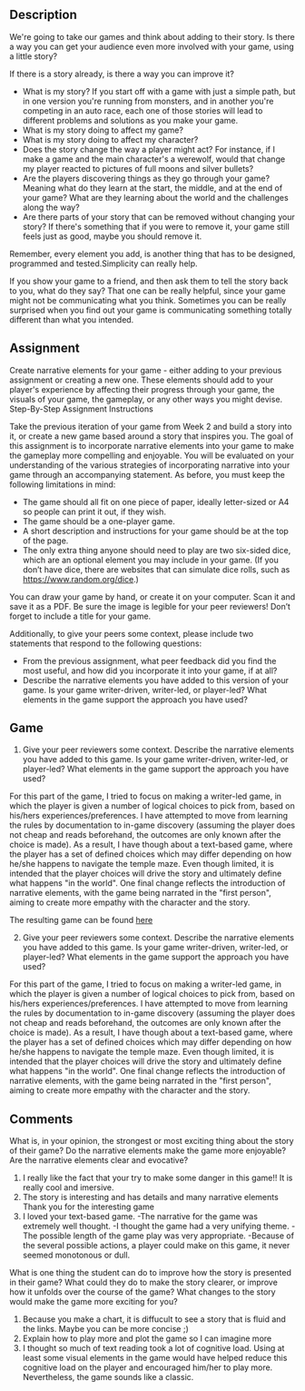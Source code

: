 ## Description

We're going to take our games and think about adding to their story.
Is there a way you can get your audience even more
involved with your game, using a little story?

If there is a story already, is there a way you can improve it?
  
  * What is my story? If you start off with a game with just a simple path, but
in one version you're running from monsters, and
in another you're competing in an auto race, each one of those stories will
lead to different problems and solutions as you make your game.
  * What is my story doing to affect my game?
  * What is my story doing to affect my character?
  * Does the story change the way a player might act?
For instance, if I make a game and the main character's a werewolf,
would that change my player reacted to pictures of full moons and silver bullets?
  * Are the players discovering things as they go through your game?
Meaning what do they learn at the start, the middle, and at the end of your game?
What are they learning about the world and the challenges along the way?
  * Are there parts of your story that can be removed without changing your story?
If there's something that if you were to remove it,
your game still feels just as good, maybe you should remove it.

Remember, every element you add, is another thing that has to be designed,
programmed and tested.Simplicity can really help.

If you show your game to a friend, and
then ask them to tell the story back to you, what do they say?
That one can be really helpful,
since your game might not be communicating what you think.
Sometimes you can be really surprised when you find out your game is communicating
something totally different than what you intended.

## Assignment 

Create narrative elements for your game - either adding to your previous assignment or creating a new one. These elements should add to your player's experience by affecting their progress through your game, the visuals of your game, the gameplay, or any other ways you might devise.
Step-By-Step Assignment Instructions

Take the previous iteration of your game from Week 2 and build a story into it, or create a new game based around a story that inspires you. The goal of this assignment is to incorporate narrative elements into your game to make the gameplay more compelling and enjoyable. You will be evaluated on your understanding of the various strategies of incorporating narrative into your game through an accompanying statement. As before, you must keep the following limitations in mind:

  * The game should all fit on one piece of paper, ideally letter-sized or A4 so people can print it out, if they wish.
  * The game should be a one-player game.
  * A short description and instructions for your game should be at the top of the page.
  * The only extra thing anyone should need to play are two six-sided dice, which are an optional element you may include in your game. (If you don’t have dice, there are websites that can simulate dice rolls, such as https://www.random.org/dice.)

You can draw your game by hand, or create it on your computer. Scan it and save it as a PDF. Be sure the image is legible for your peer reviewers! Don’t forget to include a title for your game.

Additionally, to give your peers some context, please include two statements that respond to the following questions:

  * From the previous assignment, what peer feedback did you find the most useful, and how did you incorporate it into your game, if at all?
  * Describe the narrative elements you have added to this version of your game. Is your game writer-driven, writer-led, or player-led? What elements in the game support the approach you have used?


## Game

1. Give your peer reviewers some context. Describe the narrative elements you have added to this game. Is your game writer-driven, writer-led, or player-led? What elements in the game support the approach you have used?  

For this part of the game, I tried to focus on making a writer-led game, in which the player is given a number of logical choices to pick from, based on his/hers experiences/preferences. I have attempted to move from learning the rules by documentation to in-game discovery (assuming the player does not cheap and reads beforehand, the outcomes are only known after the choice is made). As a result, I have though about a text-based game, where the player has a set of defined choices which may differ depending on how he/she happens to navigate the temple maze. Even though limited, it is intended that the player choices will drive the story and ultimately define what happens "in the world". One final change reflects the introduction of narrative elements, with the game being narrated in the "first person", aiming to create more empathy with the character and the story.

The resulting game can be found [here](https://github.com/CN3ves/GameDesign-Art-Concepts/blob/master/1-Introduction-to-Game-Design/Week3_StoryBased.pdf)

2. Give your peer reviewers some context. Describe the narrative elements you have added to this game. Is your game writer-driven, writer-led, or player-led? What elements in the game support the approach you have used?  

For this part of the game, I tried to focus on making a writer-led game, in which the player is given a number of logical choices to pick from, based on his/hers experiences/preferences. I have attempted to move from learning the rules by documentation to in-game discovery (assuming the player does not cheap and reads beforehand, the outcomes are only known after the choice is made). As a result, I have though about a text-based game, where the player has a set of defined choices which may differ depending on how he/she happens to navigate the temple maze. Even though limited, it is intended that the player choices will drive the story and ultimately define what happens "in the world". One final change reflects the introduction of narrative elements, with the game being narrated in the "first person", aiming to create more empathy with the character and the story.

## Comments

What is, in your opinion, the strongest or most exciting thing about the story of their game? Do the narrative elements make the game more enjoyable? Are the narrative elements clear and evocative?

  1. I really like the fact that your try to make some danger in this game!! It is really cool and imersive.
  2. The story is interesting and has details and many narrative elements Thank you for the interesting game
  3. I loved your text-based game. 
	-The narrative for the game was extremely well thought.
	-I thought the game had a very unifying theme. 
	-The possible length of the game play was very appropriate. 
	-Because of the several possible actions, a player could make on this game, it never seemed monotonous or dull.

What is one thing the student can do to improve how the story is presented in their game? What could they do to make the story clearer, or improve how it unfolds over the course of the game? What changes to the story would make the game more exciting for you?

  1. Because you make a chart, it is diffucult to see a story that is fluid and the links. Maybe you can be more concise ;)
  2. Explain how to play more and plot the game so I can imagine more
  3. I thought so much of text reading took a lot of cognitive load. Using at least some visual elements in the game would have helped reduce this cognitive load on the player and encouraged him/her to play more. Nevertheless, the game sounds like a classic.
